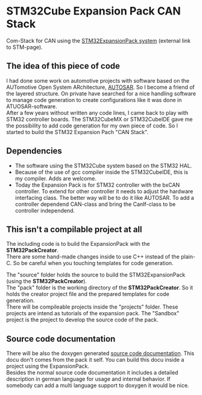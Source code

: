 # STM32Cube Expansion Pack CAN Stack
Com-Stack for CAN using the [STM32ExpansionPack system](https://wiki.st.com/stm32mcu/wiki/Introduction_to_STM32Cube_Expansion_Packages) (external link to STM-page).  

## The idea of this piece of code
I had done some work on automotive projects with software based on the AUTomotive Open System ARchitecture, [AUTOSAR](https://www.autosar.org). So I become a friend of the layered structure. On private have searched for a nice handling software to manage code generation to create configurations like it was done in ATUOSAR-software.  
After a few years without written any code lines, I came back to play with STM32 controller boards. The STM32CubeMX or STM32CubeIDE gave me the possibility to add code generation for my own piece of code. So I started to build the STM32 Expansion Pach "CAN Stack".

## Dependencies
+ The software using the STM32Cube system based on the STM32 HAL.
+ Because of the use of gcc compiler inside the STM32CubeIDE, this is my compiler. Adds are welcome.
+ Today the Expansion Pack is for STM32 controller with the bxCAN controller. To extend for other controller it needs to adjust the hardware interfacing class. The better way will be to do it like AUTOSAR. To add a controller dependend CAN-class and bring the CanIf-class to be controller independend.

## This isn't a compilable project at all
The including code is to build the ExpansionPack with the **STM32PackCreator**.  
There are some hand-made changes inside to use C++ instead of the plain-C. 
So be careful when you touching templates for code generation.

The "source" folder holds the source to build the STM32ExpansionPack (using the **STM32PackCreator**).  
The "pack" folder is the working directory of the **STM32PackCreator**. So it holds the creator project file and the prepared templates for code generation.  
There will be compileable projects inside the "projects" folder. These projects are intend as tutorials of the expansion pack. The "Sandbox" project is the project to develop the source code of the pack.

## Source code documentation
There will be also the doxygen generated [source code documentation](./docu/html/index.html). This docu don't comes from the pack it self. You can build this docu inside a project using the ExpansionPack.  
Besides the normal source code documentation it includes a detailed description in german language for usage and internal behavior. If somebody can add a multi language support to doxygen it would be nice.

